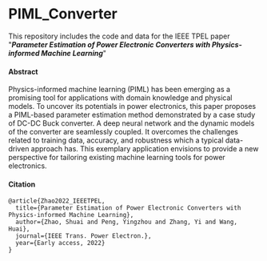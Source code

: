 # PIML_Converter
This repository includes the code and data for the IEEE TPEL paper "***Parameter Estimation of Power Electronic Converters with Physics-informed Machine Learning***"

#### Abstract

Physics-informed machine learning (PIML) has been emerging as a promising tool for applications with domain knowledge and physical models. To uncover its potentials in power electronics, this paper proposes a PIML-based parameter estimation method demonstrated by a case study of DC-DC Buck converter. A deep neural network and the dynamic models of the converter are seamlessly coupled. It overcomes the challenges related to training data, accuracy, and robustness which a typical data-driven approach has. This exemplary application envisions to provide a new perspective for tailoring existing machine learning tools for power electronics.

#### Citation

```
@article{Zhao2022_IEEETPEL,
  title={Parameter Estimation of Power Electronic Converters with Physics-informed Machine Learning},
  author={Zhao, Shuai and Peng, Yingzhou and Zhang, Yi and Wang, Huai},
  journal={IEEE Trans. Power Electron.},
  year={Early access, 2022}
}
```

